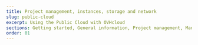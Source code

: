 ```yaml
---
title: Project management, instances, storage and network
slug: public-cloud
excerpt: Using the Public Cloud with OVHcloud
sections: Getting started, General information, Project management, Management via Control Panel, Horizon, OpenStack, Networking, Storage, Tutorials, vRack
order: 01
---
```

